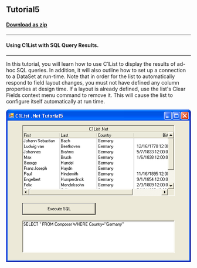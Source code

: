 ## Tutorial5
#### [Download as zip](https://grapecity.github.io/DownGit/#/home?url=https://github.com/GrapeCity/ComponentOne-WinForms-Samples/tree/master/NetFramework\List\CS\Tutorials\Tutorial5)
____
#### Using C1List with SQL Query Results.
____
In this tutorial, you will learn how to use C1List to display the results of ad-hoc SQL queries.
In addition, it will also outline how to set up a connection to a DataSet at run-time.
Note that in order for the list to automatically respond to field layout changes, you must not have defined any column properties at design time.
If a layout is already defined, use the list's Clear Fields context menu command to remove it.
This will cause the list to configure itself automatically at run time.

![screenshot](screenshot.png)
